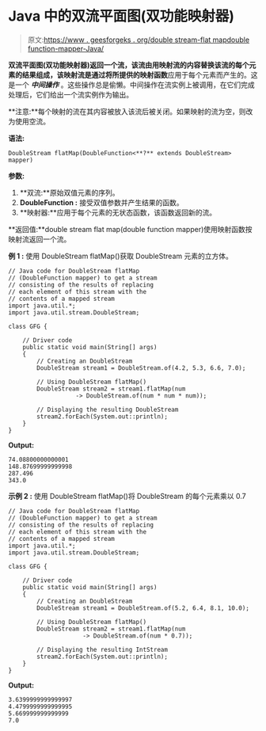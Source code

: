 # Java 中的双流平面图(双功能映射器)

> 原文:[https://www . geesforgeks . org/double stream-flat mapdouble function-mapper-Java/](https://www.geeksforgeeks.org/doublestream-flatmapdoublefunction-mapper-java/)

**双流平面图(双功能映射器)**返回一个流，该流由用映射流的内容替换该流的每个元素的结果组成，该映射流是通过将所提供的**映射函数**应用于每个元素而产生的。这是一个 ***中间操作*** 。这些操作总是偷懒。中间操作在流实例上被调用，在它们完成处理后，它们给出一个流实例作为输出。

**注意:**每个映射的流在其内容被放入该流后被关闭。如果映射的流为空，则改为使用空流。

**语法:**

```
DoubleStream flatMap(DoubleFunction<**?** extends DoubleStream> mapper)

```

**参数:**

1.  **双流:**原始双值元素的序列。
2.  **DoubleFunction :** 接受双值参数并产生结果的函数。
3.  **映射器:**应用于每个元素的无状态函数，该函数返回新的流。

**返回值:**double stream flat map(double function mapper)使用映射函数按映射流返回一个流。

**例 1 :** 使用 DoubleStream flatMap()获取 DoubleStream 元素的立方体。

```
// Java code for DoubleStream flatMap
// (DoubleFunction mapper) to get a stream
// consisting of the results of replacing
// each element of this stream with the
// contents of a mapped stream
import java.util.*;
import java.util.stream.DoubleStream;

class GFG {

    // Driver code
    public static void main(String[] args)
    {
        // Creating an DoubleStream
        DoubleStream stream1 = DoubleStream.of(4.2, 5.3, 6.6, 7.0);

        // Using DoubleStream flatMap()
        DoubleStream stream2 = stream1.flatMap(num
                   -> DoubleStream.of(num * num * num));

        // Displaying the resulting DoubleStream
        stream2.forEach(System.out::println);
    }
}
```

**Output:**

```
74.08800000000001
148.87699999999998
287.496
343.0

```

**示例 2 :** 使用 DoubleStream flatMap()将 DoubleStream 的每个元素乘以 0.7

```
// Java code for DoubleStream flatMap
// (DoubleFunction mapper) to get a stream
// consisting of the results of replacing
// each element of this stream with the
// contents of a mapped stream
import java.util.*;
import java.util.stream.DoubleStream;

class GFG {

    // Driver code
    public static void main(String[] args)
    {
        // Creating an DoubleStream
        DoubleStream stream1 = DoubleStream.of(5.2, 6.4, 8.1, 10.0);

        // Using DoubleStream flatMap()
        DoubleStream stream2 = stream1.flatMap(num
                     -> DoubleStream.of(num * 0.7));

        // Displaying the resulting IntStream
        stream2.forEach(System.out::println);
    }
}
```

**Output:**

```
3.6399999999999997
4.4799999999999995
5.669999999999999
7.0

```